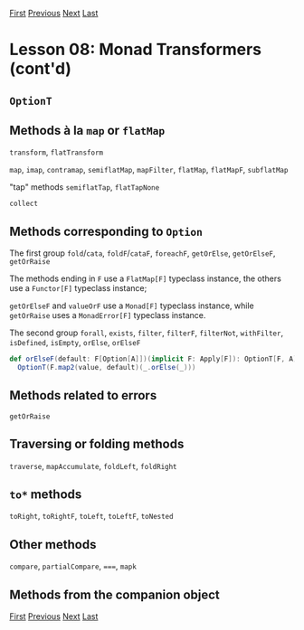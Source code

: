[First](https://github.com/sjbiaga/kittens/blob/main/mt-1-compose/README.md) [Previous](https://github.com/sjbiaga/kittens/blob/main/mt-2-EitherT/README.md) [Next](https://github.com/sjbiaga/kittens/blob/main/mt-4-IorT/README.md) [Last](https://github.com/sjbiaga/kittens/blob/main/mt-9-WriterT-Validated/README.md)

Lesson 08: Monad Transformers (cont'd)
======================================

`OptionT`
---------

Methods à la `map` or `flatMap`
-------------------------------

`transform`, `flatTransform`

`map`, `imap`, `contramap`, `semiflatMap`, `mapFilter`, `flatMap`, `flatMapF`, `subflatMap`

"tap" methods
`semiflatTap`, `flatTapNone`

`collect`

Methods corresponding to `Option`
---------------------------------

The first group
`fold`/`cata`, `foldF`/`cataF`, `foreachF`, `getOrElse`, `getOrElseF`, `getOrRaise`

The methods ending in `F` use a `FlatMap[F]` typeclass instance, the others use a `Functor[F]` typeclass instance;

`getOrElseF` and `valueOrF` use a `Monad[F]` typeclass instance, while `getOrRaise` uses a `MonadError[F]` typeclass instance.

The second group
    `forall`, `exists`, `filter`, `filterF`, `filterNot`, `withFilter`, `isDefined`, `isEmpty`, `orElse`, `orElseF`

```Scala
def orElseF(default: F[Option[A]])(implicit F: Apply[F]): OptionT[F, A] =
  OptionT(F.map2(value, default)(_.orElse(_)))
```

Methods related to errors
-------------------------

`getOrRaise`

Traversing or folding methods
-----------------------------

`traverse`, `mapAccumulate`, `foldLeft`, `foldRight`

`to*` methods
-------------

`toRight`, `toRightF`, `toLeft`, `toLeftF`, `toNested`

Other methods
-------------

`compare`, `partialCompare`, `===`, `mapk`

Methods from the companion object
---------------------------------

[First](https://github.com/sjbiaga/kittens/blob/main/mt-1-compose/README.md) [Previous](https://github.com/sjbiaga/kittens/blob/main/mt-2-EitherT/README.md) [Next](https://github.com/sjbiaga/kittens/blob/main/mt-4-IorT/README.md) [Last](https://github.com/sjbiaga/kittens/blob/main/mt-9-WriterT-Validated/README.md)

